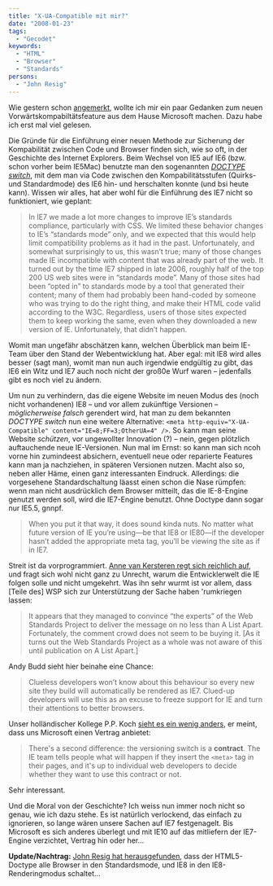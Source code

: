 ```yaml
---
title: "X-UA-Compatible mit mir?"
date: "2008-01-23"
tags:
  - "Gecodet"
keywords:
  - "HTML"
  - "Browser"
  - "Standards"
persons:
  - "John Resig"
---
```


Wie gestern schon [angemerkt](/codecandies/2008/01/22/da-muss-ich-erst-mal-drueber-nachdenken/), wollte ich mir ein paar Gedanken zum neuen Vorwärtskompabiltätsfeature aus dem Hause Microsoft machen. Dazu habe ich erst mal viel gelesen.

Die Gründe für die Einführung einer neuen Methode zur Sicherung der Kompabilität zwischen Code und Browser finden sich, wie so oft, in der Geschichte des Internet Explorers. Beim Wechsel von IE5 auf IE6 (bzw. schon vorher beim IE5Mac) benutzte man den sogenannten [_DOCTYPE switch_](http://en.wikipedia.org/wiki/Quirks_mode), mit dem man via Code zwischen den Kompabilitätsstufen (Quirks- und Standardmode) des IE6 hin- und herschalten konnte (und bsi heute kann). Wissen wir alles, hat aber wohl für die Einführung des IE7 nicht so funktioniert, wie geplant:

> In IE7 we made a lot more changes to improve IE’s standards compliance, particularly with CSS. We limited these behavior changes to IE’s “standards mode” only, and we expected that this would help limit compatibility problems as it had in the past. Unfortunately, and somewhat surprisingly to us, this wasn’t true; many of those changes made IE incompatible with content that was already part of the web. It turned out by the time IE7 shipped in late 2006, roughly half of the top 200 US web sites were in “standards mode”. Many of those sites had been “opted in” to standards mode by a tool that generated their content; many of them had probably been hand-coded by someone who was trying to do the right thing, and make their HTML code valid according to the W3C. Regardless, users of those sites expected them to keep working the same, even when they downloaded a new version of IE. Unfortunately, that didn’t happen.

Womit man ungefähr abschätzen kann, welchen Überblick man beim IE-Team über den Stand der Webentwicklung hat. Aber egal: mit IE8 wird alles besser (sagt man), womit man nun auch irgendwie endgültig zu gibt, das IE6 ein Witz und IE7 auch noch nicht der groß0e Wurf waren – jedenfalls gibt es noch viel zu ändern.

Um nun zu verhindern, das die eigene Website im neuen Modus des (noch nicht vorhandenen) IE8 – und vor allem zukünftige Versionen – _möglicherweise falsch_ gerendert wird, hat man zu dem bekannten _DOCTYPE switch_ nun eine weitere Alternative: `<meta http-equiv="X-UA-Compatible" content="IE=8;FF=3;OtherUA=4" />`. So kann man seine Website _schützen_, vor ungewollter Innovation (?) – nein, gegen plötzlich auftauchende neue IE-Versionen. Nun mal im Ernst: so kann man sich ncoh vorne hin zumindeest absichern, eventuell neue oder reparierte Features kann man ja nachziehen, in späteren Versionen nutzen. Macht also so, neben aller Häme, einen ganz interessanten Eindruck. Allerdings: die vorgesehene Standardschaltung läasst einen schon die Nase rümpfen: wenn man nicht ausdrücklich dem Browser mitteilt, das die IE-8-Engine genutzt werden soll, wird die IE7-Engine benutzt. Ohne Doctype dann sogar nur IE5.5, gnnpf.

> When you put it that way, it does sound kinda nuts. No matter what future version of IE you’re using—be that IE8 or IE80—if the developer hasn’t added the appropriate meta tag, you’ll be viewing the site as if in IE7.

Streit ist da vorprogrammiert. [Anne van Kersteren regt sich reichlich auf](http://annevankesteren.nl/2008/01/ie-lock-in), und fragt sich wohl nicht ganz zu Unrecht, warum die Entwicklerwelt die IE folgen solle und nicht umgekehrt. Was ihn sehr wurmt ist vor allem, dass \[Teile des\] WSP sich zur Unterstützung der Sache haben 'rumkriegen lassen:

> It appears that they managed to convince “the experts” of the Web Standards Project to deliver the message on no less than A List Apart. Fortunately, the comment crowd does not seem to be buying it. \[As it turns out the Web Standards Project as a whole was not aware of this until publication on A List Apart.\]

Andy Budd sieht hier beinahe eine Chance:

> Clueless developers won’t know about this behaviour so every new site they build will automatically be rendered as IE7. Clued-up developers will use this as an excuse to freeze support for IE and turn their attentions to better browsers.

Unser holländischer Kollege P.P. Koch [sieht es ein wenig anders](http://www.quirksmode.org/blog/archives/2008/01/the_versioning.html), er meint, dass uns Microsoft einen Vertrag anbietet:

> There's a second difference: the versioning switch is a **contract**. The IE team tells people what will happen if they insert the `<meta>` tag in their pages, and it's up to individual web developers to decide whether they want to use this contract or not.

Sehr interessant.

Und die Moral von der Geschichte? Ich weiss nun immer noch nicht so genau, wie ich dazu stehe. Es ist natürlich verlockend, das einfach zu ignorieren, so lange wären unsere Sachen auf IE7 festgenagelt. Bis Microsoft es sich anderes überlegt und mit IE10 auf das mitliefern der IE7-Engine verzichtet, Vertrag hin oder her…

**Update/Nachtrag:** [John Resig hat herausgefunden](http://ejohn.org/blog/html5-doctype/), dass der HTML5-Doctype alle Browser in den Standardsmode, und IE8 in den IE8-Renderingmodus schaltet…
